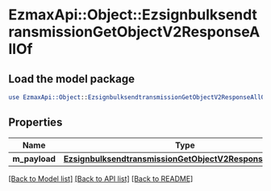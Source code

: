 # EzmaxApi::Object::EzsignbulksendtransmissionGetObjectV2ResponseAllOf

## Load the model package
```perl
use EzmaxApi::Object::EzsignbulksendtransmissionGetObjectV2ResponseAllOf;
```

## Properties
Name | Type | Description | Notes
------------ | ------------- | ------------- | -------------
**m_payload** | [**EzsignbulksendtransmissionGetObjectV2ResponseMPayload**](EzsignbulksendtransmissionGetObjectV2ResponseMPayload.md) |  | 

[[Back to Model list]](../README.md#documentation-for-models) [[Back to API list]](../README.md#documentation-for-api-endpoints) [[Back to README]](../README.md)



